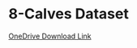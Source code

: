 # 8-Calves Dataset

[OneDrive Download Link](https://uob-my.sharepoint.com/:u:/r/personal/xf16910_bristol_ac_uk/Documents/8-calves.zip?csf=1&web=1&e=krDVWx "Click to download the dataset")
